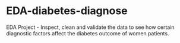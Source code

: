 # EDA-diabetes-diagnose
EDA Project - Inspect, clean and validate the data to see how certain diagnostic factors affect the diabetes outcome of women patients.
